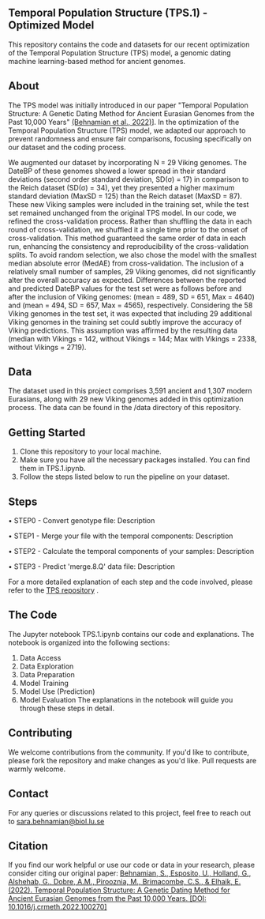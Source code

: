 ## Temporal Population Structure (TPS.1) - Optimized Model

This repository contains the code and datasets for our recent optimization of the Temporal Population Structure (TPS) model, a genomic dating machine learning-based method for ancient genomes.

## About
The TPS model was initially introduced in our paper "Temporal Population Structure: A Genetic Dating Method for Ancient Eurasian Genomes from the Past 10,000 Years" [(Behnamian et al., 2022)](https://www.sciencedirect.com/science/article/pii/S2667237522001473?via%3Dihub)]. In the optimization of the Temporal Population Structure (TPS) model, we adapted our approach to prevent randomness and ensure fair comparisons, focusing specifically on our dataset and the coding process.

We augmented our dataset by incorporating N = 29 Viking genomes. The DateBP of these genomes showed a lower spread in their standard deviations (second order standard deviation, SD(σ) = 17) in comparison to the Reich dataset (SD(σ) = 34), yet they presented a higher maximum standard deviation (MaxSD = 125) than the Reich dataset (MaxSD = 87). These new Viking samples were included in the training set, while the test set remained unchanged from the original TPS model. In our code, we refined the cross-validation process. Rather than shuffling the data in each round of cross-validation, we shuffled it a single time prior to the onset of cross-validation. This method guaranteed the same order of data in each run, enhancing the consistency and reproducibility of the cross-validation splits. To avoid random selection, we also chose the model with the smallest median absolute error (MedAE) from cross-validation.
The inclusion of a relatively small number of samples, 29 Viking genomes, did not significantly alter the overall accuracy as expected. Differences between the reported and predicted DateBP values for the test set were as follows before and after the inclusion of Viking genomes: (mean = 489, SD = 651, Max = 4640) and (mean = 494, SD = 657, Max = 4565), respectively. Considering the 58 Viking genomes in the test set, it was expected that including 29 additional Viking genomes in the training set could subtly improve the accuracy of Viking predictions. This assumption was affirmed by the resulting data (median with Vikings = 142, without Vikings = 144; Max with Vikings = 2338, without Vikings = 2719).

## Data
The dataset used in this project comprises 3,591 ancient and 1,307 modern Eurasians, along with 29 new Viking genomes added in this optimization process. The data can be found in the /data directory of this repository.

## Getting Started
1.	Clone this repository to your local machine.
2.	Make sure you have all the necessary packages installed. You can find them in TPS.1.ipynb.
3.	Follow the steps listed below to run the pipeline on your dataset.

## Steps 
• STEP0 - Convert genotype file: Description

•	STEP1 - Merge your file with the temporal components: Description

•	STEP2 - Calculate the temporal components of your samples: Description

•	STEP3 - Predict 'merge.8.Q' data file: Description

For a more detailed explanation of each step and the code involved, please refer to the [TPS repository](https://github.com/sarabehnamian/Origins-of-Ancient-Eurasian-Genomes)
.

## The Code
The Jupyter notebook TPS.1.ipynb contains our code and explanations. The notebook is organized into the following sections:
1.	Data Access
2.	Data Exploration
3.	Data Preparation
4.	Model Training
5.	Model Use (Prediction)
6.	Model Evaluation
The explanations in the notebook will guide you through these steps in detail.

## Contributing
We welcome contributions from the community. If you'd like to contribute, please fork the repository and make changes as you'd like. Pull requests are warmly welcome.

## Contact
For any queries or discussions related to this project, feel free to reach out to sara.behnamian@biol.lu.se

## Citation
If you find our work helpful or use our code or data in your research, please consider citing our original paper:
[Behnamian, S., Esposito, U., Holland, G., Alshehab, G., Dobre, A.M., Pirooznia, M., Brimacombe, C.S., & Elhaik, E. (2022). Temporal Population Structure: A Genetic Dating Method for Ancient Eurasian Genomes from the Past 10,000 Years. [DOI: 10.1016/j.crmeth.2022.100270]](https://www.sciencedirect.com/science/article/pii/S2667237522001473?via%3Dihub)



